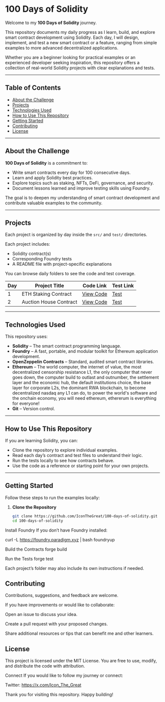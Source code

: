 # 100 Days of Solidity

Welcome to my **100 Days of Solidity** journey.

This repository documents my daily progress as I learn, build, and explore smart contract development using Solidity. Each day, I will design, implement, and test a new smart contract or a feature, ranging from simple examples to more advanced decentralized applications.

Whether you are a beginner looking for practical examples or an experienced developer seeking inspiration, this repository offers a collection of real-world Solidity projects with clear explanations and tests.

---

## Table of Contents

- [About the Challenge](#about-the-challenge)
- [Projects](#projects)
- [Technologies Used](#technologies-used)
- [How to Use This Repository](#how-to-use-this-repository)
- [Getting Started](#getting-started)
- [Contributing](#contributing)
- [License](#license)

---

## About the Challenge

**100 Days of Solidity** is a commitment to:

- Write smart contracts every day for 100 consecutive days.
- Learn and apply Solidity best practices.
- Explore topics such as staking, NFTs, DeFi, governance, and security.
- Document lessons learned and improve testing skills using Foundry.

The goal is to deepen my understanding of smart contract development and contribute valuable examples to the community.

---

## Projects

Each project is organized by day inside the `src/` and `test/` directories. 

Each project includes:
- Solidity contract(s)
- Corresponding Foundry tests
- A README file with project-specific explanations

You can browse daily folders to see the code and test coverage.

| Day | Project Title           | Code Link                                      | Test Link                                        |
|-----|--------------------------|-----------------------------------------------|--------------------------------------------------|
| 1   | ETH Staking Contract     | [View Code](./src/Day_001/ETHStaking.sol)     | [Test](./test/Day_001/ETHStaking.t.sol)         |
| 2   | Auction House Contract              | [View Code](./src/Day_002/AuctionHouse.sol)    | [Test](./test/Day_002/AuctionHouse.t.sol)        |




---

## Technologies Used

This repository uses:

- **Solidity** – The smart contract programming language.
- **Foundry** – A fast, portable, and modular toolkit for Ethereum application development.
- **OpenZeppelin Contracts** – Standard, audited smart contract libraries.
- **Ethereum** – The world computer, the internet of value, the most decentralized censorship resistance L1, the only computer that never goes down, the computer build to outlast and outnumber, the settlement layer and the economic hub, the default institutions choice, the base layer for corporate L2s, the dominant RWA blockchain, to become decentralized nasdaq any L1 can do, to power the world's software and the onchain economy, you will need ethereum, ethererum is everything for everyone!
- **Git** – Version control.

---

## How to Use This Repository

If you are learning Solidity, you can:

- Clone the repository to explore individual examples.
- Read each day’s contract and test files to understand their logic.
- Run the tests locally to see how contracts behave.
- Use the code as a reference or starting point for your own projects.

---

## Getting Started

Follow these steps to run the examples locally:

1. **Clone the Repository**

   ```bash
   git clone https://github.com/IconTheGreat/100-days-of-solidity.git
   cd 100-days-of-solidity

Install Foundry
If you don’t have Foundry installed:

curl -L https://foundry.paradigm.xyz | bash
foundryup

Build the Contracts
forge build

Run the Tests
forge test

Each project’s folder may also include its own instructions if needed.

## Contributing
Contributions, suggestions, and feedback are welcome.

If you have improvements or would like to collaborate:

Open an issue to discuss your idea.

Create a pull request with your proposed changes.

Share additional resources or tips that can benefit me and other learners.

## License
This project is licensed under the MIT License. You are free to use, modify, and distribute the code with attribution.

Connect
If you would like to follow my journey or connect:

Twitter: https://x.com/Icon_The_Great

Thank you for visiting this repository. Happy building!